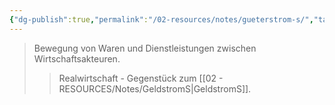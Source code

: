 ```yaml
---
{"dg-publish":true,"permalink":"/02-resources/notes/gueterstrom-s/","tags":["wirtschaft/kreislauf"],"noteIcon":"","updated":"2025-08-26T16:35:24.328+02:00"}
---
```


>Bewegung von Waren und Dienstleistungen zwischen Wirtschaftsakteuren.
>>Realwirtschaft - Gegenstück zum [[02 - RESOURCES/Notes/GeldstromS\|GeldstromS]].